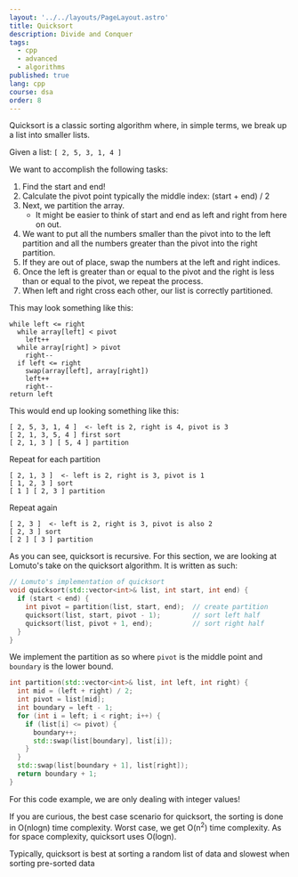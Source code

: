 ```yaml
---
layout: '../../layouts/PageLayout.astro'
title: Quicksort
description: Divide and Conquer
tags:
  - cpp
  - advanced
  - algorithms
published: true
lang: cpp
course: dsa
order: 8
---
```


Quicksort is a classic sorting algorithm where, in simple terms, we break up a list into smaller lists.

Given a list: `[ 2, 5, 3, 1, 4 ]`

We want to accomplish the following tasks:
1. Find the start and end!
2. Calculate the pivot point typically the middle index: (start + end) / 2
3. Next, we partition the array.
    - It might be easier to think of start and end as left and right from here on out.
4. We want to put all the numbers smaller than the pivot into to the left partition and all the numbers greater than the pivot into the right partition.
5. If they are out of place, swap the numbers at the left and right indices.
6. Once the left is greater than or equal to the pivot and the right is less than or equal to the pivot, we repeat the process.
7. When left and right cross each other, our list is correctly partitioned.

This may look something like this:
```
while left <= right
  while array[left] < pivot
    left++
  while array[right] > pivot
    right--
  if left <= right
    swap(array[left], array[right])
    left++
    right--
return left
```

This would end up looking something like this:
```
[ 2, 5, 3, 1, 4 ]  <- left is 2, right is 4, pivot is 3
[ 2, 1, 3, 5, 4 ] first sort
[ 2, 1, 3 ] [ 5, 4 ] partition
```
Repeat for each partition
```
[ 2, 1, 3 ]  <- left is 2, right is 3, pivot is 1
[ 1, 2, 3 ] sort
[ 1 ] [ 2, 3 ] partition
```
Repeat again
```
[ 2, 3 ]  <- left is 2, right is 3, pivot is also 2
[ 2, 3 ] sort
[ 2 ] [ 3 ] partition
```
As you can see, quicksort is recursive. For this section, we are looking at Lomuto's take on the quicksort algorithm. It is written as such:

```cpp
// Lomuto's implementation of quicksort
void quicksort(std::vector<int>& list, int start, int end) {
  if (start < end) {
    int pivot = partition(list, start, end);  // create partition
    quicksort(list, start, pivot - 1);        // sort left half
    quicksort(list, pivot + 1, end);          // sort right half
  }
}
```

We implement the partition as so where `pivot` is the middle point and `boundary` is the lower bound.
```cpp
int partition(std::vector<int>& list, int left, int right) {
  int mid = (left + right) / 2;
  int pivot = list[mid];
  int boundary = left - 1;
  for (int i = left; i < right; i++) {
    if (list[i] <= pivot) {
      boundary++;
      std::swap(list[boundary], list[i]);
    }
  }
  std::swap(list[boundary + 1], list[right]);
  return boundary + 1;
}
```

For this code example, we are only dealing with integer values!

If you are curious, the best case scenario for quicksort, the sorting is done in O(nlogn) time complexity. Worst case, we get O(n<sup>2</sup>) time complexity. As for space complexity, quicksort uses O(logn).

Typically, quicksort is best at sorting a random list of data and slowest when sorting pre-sorted data